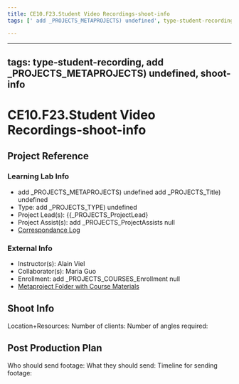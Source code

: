 ```yaml
---
title: CE10.F23.Student Video Recordings-shoot-info
tags: [' add _PROJECTS_METAPROJECTS) undefined', type-student-recording, ' shoot-info']

---
```


---
tags: type-student-recording, add _PROJECTS_METAPROJECTS) undefined, shoot-info
---

# CE10.F23.Student Video Recordings-shoot-info
## Project Reference
### Learning Lab Info
* add _PROJECTS_METAPROJECTS) undefined add _PROJECTS_Title) undefined
* Type: add _PROJECTS_TYPE) undefined
* Project Lead(s): {{_PROJECTS_ProjectLead}
* Project Assist(s): add _PROJECTS_ProjectAssists null
* [Correspondance Log](https://drive.google.com/drive/folders/1zFiJfdCBrkA3hjB2xIthkItVTtBJhNgH?usp=drive_link)

### External Info
* Instructor(s): Alain Viel
* Collaborator(s): Maria Guo
* Enrollment: add _PROJECTS_COURSES_Enrollment null
* [Metaproject Folder with Course Materials](https://drive.google.com/drive/folders/1diSa_tXPrPCznus91w1n1DBi9FJWzgYQ)



## Shoot Info
Location+Resources:
Number of clients: 
Number of angles required:

## Post Production Plan
Who should send footage:
What they should send:
Timeline for sending footage:


